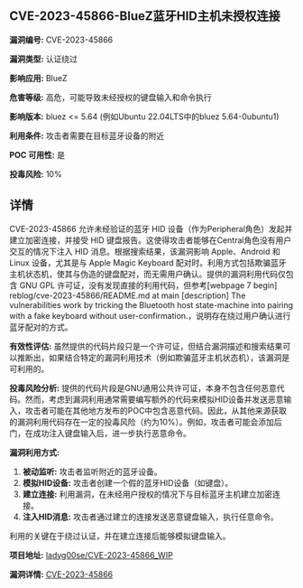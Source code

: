 ## CVE-2023-45866-BlueZ蓝牙HID主机未授权连接

**漏洞编号:** CVE-2023-45866

**漏洞类型:** 认证绕过

**影响应用:** BlueZ

**危害等级:** 高危，可能导致未经授权的键盘输入和命令执行

**影响版本:** bluez <= 5.64 (例如Ubuntu 22.04LTS中的bluez 5.64-0ubuntu1)

**利用条件:** 攻击者需要在目标蓝牙设备的附近

**POC 可用性:** 是

**投毒风险:** 10%

## 详情

CVE-2023-45866 允许未经验证的蓝牙 HID 设备（作为Peripheral角色）发起并建立加密连接，并接受 HID 键盘报告。这使得攻击者能够在Central角色没有用户交互的情况下注入 HID 消息。根据搜索结果，该漏洞影响 Apple、Android 和 Linux 设备，尤其是与 Apple Magic Keyboard 配对时。利用方式包括欺骗蓝牙主机状态机，使其与伪造的键盘配对，而无需用户确认。提供的漏洞利用代码仅包含 GNU GPL 许可证，没有发现直接的利用代码，但参考[webpage 7 begin]  reblog/cve-2023-45866/README.md at main  [description] The vulnerabilities work by tricking the Bluetooth host state-machine into pairing with a fake keyboard without user-confirmation.，说明存在绕过用户确认进行蓝牙配对的方式。

**有效性评估:**
  虽然提供的代码片段只是一个许可证，但结合漏洞描述和搜索结果可以推断出，如果结合特定的漏洞利用技术（例如欺骗蓝牙主机状态机），该漏洞是可利用的。

**投毒风险分析:**
  提供的代码片段是GNU通用公共许可证，本身不包含任何恶意代码。然而，考虑到漏洞利用通常需要编写额外的代码来模拟HID设备并发送恶意输入，攻击者可能在其他地方发布的POC中包含恶意代码。因此，从其他来源获取的漏洞利用代码存在一定的投毒风险（约为10%）。例如，攻击者可能会添加后门，在成功注入键盘输入后，进一步执行恶意命令。

**漏洞利用方式:**
1.  **被动监听:** 攻击者监听附近的蓝牙设备。
2.  **模拟HID设备:**  攻击者创建一个假的蓝牙HID设备（如键盘）。
3.  **建立连接:** 利用漏洞，在未经用户授权的情况下与目标蓝牙主机建立加密连接。
4.  **注入HID消息:**  攻击者通过建立的连接发送恶意键盘输入，执行任意命令。

利用的关键在于绕过认证，并在建立连接后能够模拟键盘输入。

**项目地址:** [ladyg00se/CVE-2023-45866_WIP](https://github.com/ladyg00se/CVE-2023-45866_WIP)

**漏洞详情:** [CVE-2023-45866](https://nvd.nist.gov/vuln/detail/CVE-2023-45866)